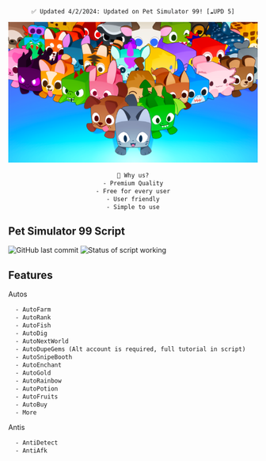 <div align=center>

  ```
  ✅ Updated 4/2/2024: Updated on Pet Simulator 99! [☁️UPD 5]
  ```
  <img src="./images/ps99.png" width=800>

  ```
  💎 Why us?
  - Premium Quality
  - Free for every user
  - User friendly
  - Simple to use
  ```
</div>

## Pet Simulator 99 Script
![GitHub last commit](https://img.shields.io/github/last-commit/globalwarmingpart8/PetSimulator99)
![Status of script working](https://img.shields.io/badge/Status-Working-normal)

## Features
Autos
```
  - AutoFarm
  - AutoRank
  - AutoFish
  - AutoDig
  - AutoNextWorld
  - AutoDupeGems (Alt account is required, full tutorial in script)
  - AutoSnipeBooth
  - AutoEnchant
  - AutoGold
  - AutoRainbow
  - AutoPotion
  - AutoFruits
  - AutoBuy
  - More
```

  Antis
```
  - AntiDetect
  - AntiAfk
```
